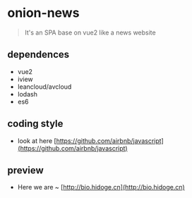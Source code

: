 # onion-news
> It's an SPA base on vue2 like a news website

## dependences
- vue2
- iview
- leancloud/avcloud
- lodash
- es6

## coding style
- look at here [https://github.com/airbnb/javascript](https://github.com/airbnb/javascript)

## preview
- Here we are ~ [http://bio.hidoge.cn](http://bio.hidoge.cn)


